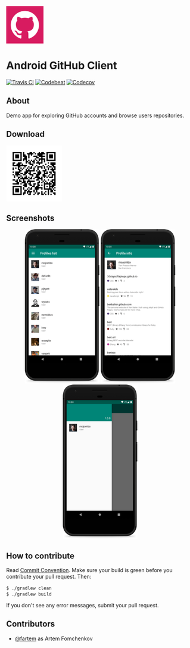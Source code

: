 <img src="media/logo/ic_app.png" height="100px" />

Android GitHub Client
=============

[![Travis CI](https://travis-ci.org/fartem/android-github-client.svg?branch=master)](https://travis-ci.org/fartem/android-github-client)
[![Codebeat](https://codebeat.co/badges/d87ad044-8654-469f-81f5-0cb348076887)](https://codebeat.co/projects/github-com-fartem-android-github-client-master)
[![Codecov](https://codecov.io/gh/fartem/android-github-client/branch/master/graph/badge.svg)](https://codecov.io/gh/fartem/android-github-client)

About
-------------

Demo app for exploring GitHub accounts and browse users repositories.

Download
-------------

<img src="media/qrcodes/github_download.png" height="150px" />

Screenshots
-------------

<p align="center">
  <img src="media/screenshots/screenshot_01.png" width="200" />
  <img src="media/screenshots/screenshot_02.png" width="200" />
  <img src="media/screenshots/screenshot_03.png" width="200" />
</p>

How to contribute
-------------

Read [Commit Convention](https://github.com/fartem/repository-rules/blob/master/commit-convention/COMMIT_CONVENTION.md). Make sure your build is green before you contribute your pull request. Then:

```shell
$ ./gradlew clean
$ ./gradlew build
```

If you don't see any error messages, submit your pull request.

Contributors
-------------

* [@fartem](https://github.com/fartem) as Artem Fomchenkov
